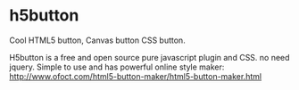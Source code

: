 # h5button
Cool HTML5 button, Canvas button CSS button.

H5button is a free and open source pure javascript plugin and CSS. no need jquery.
Simple to use and has powerful online style maker: http://www.ofoct.com/html5-button-maker/html5-button-maker.html
